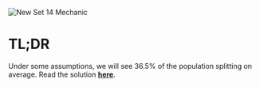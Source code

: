 ![New Set 14 Mechanic](https://preview.redd.it/hilarious-hack-in-new-set-14-either-receive-10-gold-or-v0-w4gv6joeycpe1.png?width=1080&crop=smart&auto=webp&s=16c0ee40e8cae4ac6102a4789ad683985b07092c)
# TL;DR
Under some assumptions, we will see 36.5% of the population splitting on average. Read the solution [**here**](Solution.md).
